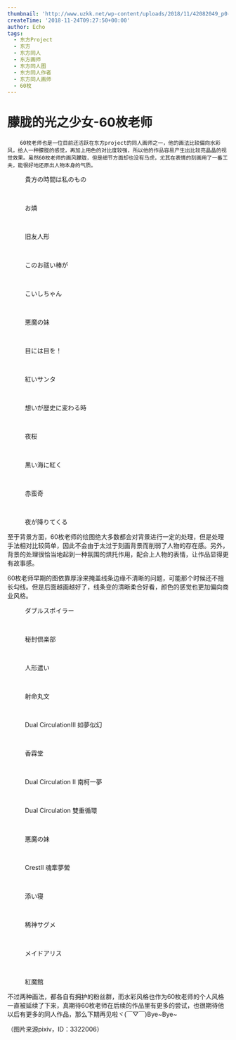 ```yaml
---
thumbnail: 'http://www.uzkk.net/wp-content/uploads/2018/11/42082049_p0-825x510.jpg'
createTime: '2018-11-24T09:27:50+00:00'
author: Echo
tags:
  - 东方Project
  - 东方
  - 东方同人
  - 东方画师
  - 东方同人图
  - 东方同人作者
  - 东方同人画师
  - 60枚
---
```


# 朦胧的光之少女-60枚老师

		60枚老师也是一位目前还活跃在东方project的同人画师之一，他的画法比较偏向水彩风，给人一种朦胧的感觉，再加上用色的对比度较强，所以他的作品容易产生出比较亮晶晶的视觉效果。虽然60枚老师的画风朦胧，但是细节方面却也没有马虎，尤其在表情的刻画用了一番工夫，能很好地还原出人物本身的气质。

<figure>
  <img src="http://www.uzkk.net/wp-content/uploads/2018/11/41910631_p0-1.jpg" alt=""/>
  <figcaption>貴方の時間は私のもの</figcaption>
</figure>

 

<figure>
  <img src="http://www.uzkk.net/wp-content/uploads/2018/11/41930811_p0.jpg" alt=""/>
  <figcaption>お燐</figcaption>
</figure>

 

<figure>
  <img src="http://www.uzkk.net/wp-content/uploads/2018/11/43066179_p0.jpg" alt=""/>
  <figcaption>旧友人形</figcaption>
</figure>

 

<figure>
  <img src="http://www.uzkk.net/wp-content/uploads/2018/11/44036478_p0.jpg" alt=""/>
  <figcaption>このお祓い棒が</figcaption>
</figure>

 

<figure>
  <img src="http://www.uzkk.net/wp-content/uploads/2018/11/42082049_p0.jpg" alt=""/>
  <figcaption>こいしちゃん</figcaption>
</figure>

 

<figure>
  <img src="http://www.uzkk.net/wp-content/uploads/2018/11/42390794_p0.jpg" alt=""/>
  <figcaption>悪魔の妹</figcaption>
</figure>

 

<figure>
  <img src="http://www.uzkk.net/wp-content/uploads/2018/11/42994758_p0.jpg" alt=""/>
  <figcaption>目には目を！</figcaption>
</figure>

 

<figure>
  <img src="http://www.uzkk.net/wp-content/uploads/2018/11/47745464_p0-1.jpg" alt=""/>
  <figcaption>紅いサンタ</figcaption>
</figure>

 

<figure>
  <img src="http://www.uzkk.net/wp-content/uploads/2018/11/47766774_p0-1.jpg" alt=""/>
  <figcaption>想いが歴史に変わる時</figcaption>
</figure>

 

<figure>
  <img src="http://www.uzkk.net/wp-content/uploads/2018/11/54075462_p0.jpg" alt=""/>
  <figcaption>夜桜</figcaption>
</figure>

 

<figure>
  <img src="http://www.uzkk.net/wp-content/uploads/2018/11/44853473_p0-1.jpg" alt=""/>
  <figcaption>黒い海に紅く</figcaption>
</figure>

 

<figure>
  <img src="http://www.uzkk.net/wp-content/uploads/2018/11/45067831_p0.jpg" alt=""/>
  <figcaption>赤蛮奇</figcaption>
</figure>

 

<figure>
  <img src="http://www.uzkk.net/wp-content/uploads/2018/11/45197454_p0-1.jpg" alt=""/>
  <figcaption>夜が降りてくる</figcaption>
</figure>

至于背景方面，60枚老师的绘图绝大多数都会对背景进行一定的处理，但是处理手法相对比较简单，因此不会由于太过于刻画背景而削弱了人物的存在感。另外，背景的处理很恰当地起到一种氛围的烘托作用，配合上人物的表情，让作品显得更有故事感。

60枚老师早期的图依靠厚涂来掩盖线条边缘不清晰的问题，可能那个时候还不擅长勾线。但是后面越画越好了，线条变的清晰柔合好看，颜色的感觉也更加偏向商业风格。

<figure>
  <img src="http://www.uzkk.net/wp-content/uploads/2018/11/69218718_p0.jpg" alt=""/>
  <figcaption>ダブルスポイラー</figcaption>
</figure>

 

<figure>
  <img src="http://www.uzkk.net/wp-content/uploads/2018/11/69311606_p0.jpg" alt=""/>
  <figcaption>秘封倶楽部</figcaption>
</figure>

 

<figure>
  <img src="http://www.uzkk.net/wp-content/uploads/2018/11/69204447_p0.jpg" alt=""/>
  <figcaption>人形遣い</figcaption>
</figure>

 

<figure>
  <img src="http://www.uzkk.net/wp-content/uploads/2018/11/68457754_p0.jpg" alt=""/>
  <figcaption>射命丸文</figcaption>
</figure>

 

<figure>
  <img src="http://www.uzkk.net/wp-content/uploads/2018/11/62702938_p0.jpg" alt=""/>
  <figcaption>Dual CirculationⅢ 如夢似幻</figcaption>
</figure>

 

<figure>
  <img src="http://www.uzkk.net/wp-content/uploads/2018/11/69325904_p0.jpg" alt=""/>
  <figcaption>香霖堂</figcaption>
</figure>

 

<figure>
  <img src="http://www.uzkk.net/wp-content/uploads/2018/11/58351799_p0.jpg" alt=""/>
  <figcaption>Dual Circulation Ⅱ 南柯一夢</figcaption>
</figure>

 

<figure>
  <img src="http://www.uzkk.net/wp-content/uploads/2018/11/56551460_p0.jpg" alt=""/>
  <figcaption>Dual Circulation 雙重循環</figcaption>
</figure>

 

<figure>
  <img src="http://www.uzkk.net/wp-content/uploads/2018/11/68419990_p0.jpg" alt=""/>
  <figcaption>悪魔の妹</figcaption>
</figure>

 

<figure>
  <img src="http://www.uzkk.net/wp-content/uploads/2018/11/66418858_p0.jpg" alt=""/>
  <figcaption>CrestⅡ 魂牽夢縈</figcaption>
</figure>

 

<figure>
  <img src="http://www.uzkk.net/wp-content/uploads/2018/11/66362485_p0.jpg" alt=""/>
  <figcaption>添い寝</figcaption>
</figure>

 

<figure>
  <img src="http://www.uzkk.net/wp-content/uploads/2018/11/56601163_p0.jpg" alt=""/>
  <figcaption>稀神サグメ</figcaption>
</figure>

 

<figure>
  <img src="http://www.uzkk.net/wp-content/uploads/2018/11/62512175_p0.jpg" alt=""/>
  <figcaption>メイドアリス</figcaption>
</figure>

 

<figure>
  <img src="http://www.uzkk.net/wp-content/uploads/2018/11/54089416_p0-1.jpg" alt=""/>
  <figcaption>紅魔館</figcaption>
</figure>

不过两种画法，都各自有拥护的粉丝群，而水彩风格也作为60枚老师的个人风格一直被延续了下来，真期待60枚老师在后续的作品里有更多的尝试，也很期待他以后有更多的同人作品，那么下期再见啦ヾ(￣▽￣)Bye~Bye~

（图片来源pixiv，ID：3322006）
